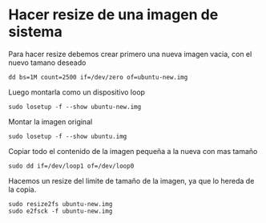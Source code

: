 Hacer resize de una imagen de sistema
=====================================

Para hacer resize debemos crear primero una nueva imagen vacia, con el nuevo tamano deseado

    dd bs=1M count=2500 if=/dev/zero of=ubuntu-new.img

Luego montarla como un dispositivo loop

    sudo losetup -f --show ubuntu-new.img

Montar la imagen original
  
    sudo losetup -f --show ubuntu.img


Copiar todo el contenido de la imagen pequeña a la nueva con mas tamaño

    sudo dd if=/dev/loop1 of=/dev/loop0

Hacemos un resize del limite de tamaño de la imagen, ya que lo hereda de la copia.

    sudo resize2fs ubuntu-new.img
    sudo e2fsck -f ubuntu-new.img 